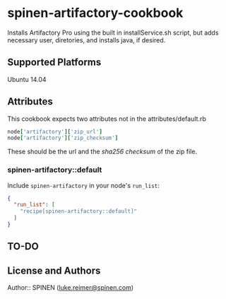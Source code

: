 # spinen-artifactory-cookbook

Installs Artifactory Pro using the built in installService.sh script, but adds necessary user, diretories, and installs java, if desired.

## Supported Platforms

Ubuntu 14.04

## Attributes

This cookbook expects two attributes not in the attributes/default.rb

```ruby
node['artifactory']['zip_url']
node['artifactory']['zip_checksum']
```

These should be the url and the _sha256_ _checksum_ of the zip file.

### spinen-artifactory::default

Include `spinen-artifactory` in your node's `run_list`:

```json
{
  "run_list": [
    "recipe[spinen-artifactory::default]"
  ]
}
```
## TO-DO



## License and Authors

Author:: SPINEN (<luke.reimer@spinen.com>)
